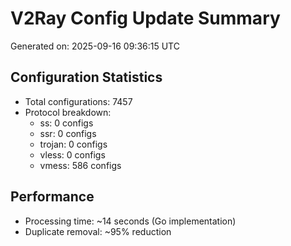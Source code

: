 # V2Ray Config Update Summary
Generated on: 2025-09-16 09:36:15 UTC

## Configuration Statistics
- Total configurations: 7457
- Protocol breakdown:
  - ss: 0 configs
  - ssr: 0 configs
  - trojan: 0 configs
  - vless: 0 configs
  - vmess: 586 configs

## Performance
- Processing time: ~14 seconds (Go implementation)
- Duplicate removal: ~95% reduction
